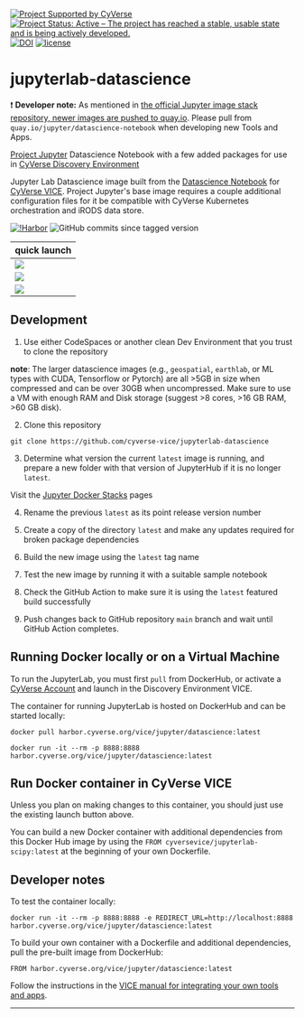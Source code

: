[![Project Supported by CyVerse](https://de.cyverse.org/Powered-By-CyVerse-blue.svg)](https://learning.cyverse.org/projects/vice/en/latest/) [![Project Status: Active – The project has reached a stable, usable state and is being actively developed.](https://www.repostatus.org/badges/latest/active.svg)](https://www.repostatus.org/#active) [![DOI](https://zenodo.org/badge/DOI/10.5281/zenodo.4540701.svg)](https://doi.org/10.5281/zenodo.4540701)
 [![license](https://img.shields.io/badge/license-BSD3-red.svg?style=flat-square)](https://opensource.org/licenses/BSD-3-Clause) 

# jupyterlab-datascience

:exclamation: **Developer note:** As mentioned in [the official Jupyter image stack repository, newer images are pushed to quay.io](https://github.com/jupyter/docker-stacks?tab=readme-ov-file#quick-start). Please pull from `quay.io/jupyter/datascience-notebook` when developing new Tools and Apps.

[Project Jupyter](https://jupyter.org/) Datascience Notebook with a few added packages for use in [CyVerse Discovery Environment](https://de.cyverse.org)

Jupyter Lab Datascience image built from the [Datascience Notebook](https://hub.docker.com/r/jupyter/datascience-notebook) for [CyVerse VICE](https://cyverse-visual-interactive-computing-environment.readthedocs-hosted.com/en/latest/index.html). Project Jupyter's base image requires a couple additional configuration files for it be compatible with CyVerse Kubernetes orchestration and iRODS data store.

[![!Harbor](https://github.com/cyverse-vice/jupyterlab-datascience/actions/workflows/harbor.yml/badge.svg)](https://github.com/cyverse-vice/jupyterlab-datascience/actions) ![GitHub commits since tagged version](https://img.shields.io/github/commits-since/cyverse-vice/jupyterlab-datascience/latest/main?style=flat-square) 

| quick launch | 
| ------------ | 
| <a href="https://de.cyverse.org/apps/de/cc77b788-bc45-11eb-9934-008cfa5ae621/launch" target="_blank"><img src="https://img.shields.io/badge/Datascience-latest-orange?style=plastic&logo=jupyter"></a> |
| <a href="https://de.cyverse.org/apps/de/0bb01716-5d03-11ec-b195-008cfa5ae621/launch" target="_blank"><img src="https://img.shields.io/badge/Geospatial-latest-orange?style=plastic&logo=jupyter"></a> |
| <a href="https://de.cyverse.org/apps/de/c2227314-1995-11ed-986c-008cfa5ae621/launch" target="_blank"><img src="https://img.shields.io/badge/RStudio-latest-orange?style=plastic&logo=r"></a> |

## Development

1. Use either CodeSpaces or another clean Dev Environment that you trust to clone the repository

**note**: The larger datascience images (e.g., `geospatial`, `earthlab`, or ML types with CUDA, Tensorflow or Pytorch) are all >5GB in size when compressed and can be over 30GB when uncompressed. Make sure to use a VM with enough RAM and Disk storage (suggest >8 cores, >16 GB RAM, >60 GB disk).

2. Clone this repository

```
git clone https://github.com/cyverse-vice/jupyterlab-datascience
```

3. Determine what version the current `latest` image is running, and prepare a new folder with that version of JupyterHub if it is no longer `latest`.

Visit the [Jupyter Docker Stacks](https://jupyter-docker-stacks.readthedocs.io/en/latest/) pages

4. Rename the previous `latest` as its point release version number

5. Create a copy of the directory `latest` and make any updates required for broken package dependencies

6. Build the new image using the `latest` tag name

7. Test the new image by running it with a suitable sample notebook

8. Check the GitHub Action to make sure it is using the `latest` featured build successfully 

9. Push changes back to GitHub repository `main` branch and wait until GitHub Action completes.

## Running Docker locally or on a Virtual Machine

To run the JupyterLab, you must first `pull` from DockerHub, or activate a [CyVerse Account](https://user.cyverse.org/services/mine) and launch in the Discovery Environment VICE.

The container for running JupyterLab is hosted on DockerHub and can be started locally:

```
docker pull harbor.cyverse.org/vice/jupyter/datascience:latest
```

```
docker run -it --rm -p 8888:8888 harbor.cyverse.org/vice/jupyter/datascience:latest
```

## Run Docker container in CyVerse VICE

Unless you plan on making changes to this container, you should just use the existing launch button above.

You can build a new Docker container with additional dependencies from this Docker Hub image by using the `FROM cyversevice/jupyterlab-scipy:latest` at the beginning of your own Dockerfile.

## Developer notes

To test the container locally:

```
docker run -it --rm -p 8888:8888 -e REDIRECT_URL=http://localhost:8888 harbor.cyverse.org/vice/jupyter/datascience:latest
```

To build your own container with a Dockerfile and additional dependencies, pull the pre-built image from DockerHub:

```
FROM harbor.cyverse.org/vice/jupyter/datascience:latest
```

Follow the instructions in the [VICE manual for integrating your own tools and apps](https://learning.cyverse.org/vice/extend_apps/#building-an-app-for-your-tool).

---